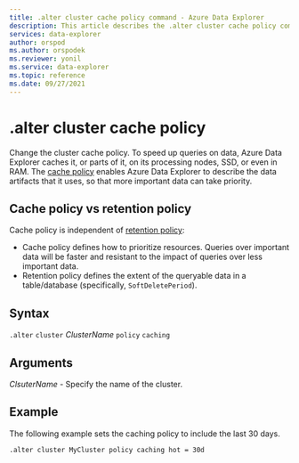 ```yaml
---
title: .alter cluster cache policy command - Azure Data Explorer
description: This article describes the .alter cluster cache policy command in Azure Data Explorer.
services: data-explorer
author: orspod
ms.author: orspodek
ms.reviewer: yonil
ms.service: data-explorer
ms.topic: reference
ms.date: 09/27/2021
---
```

# .alter cluster cache policy

Change the cluster cache policy.  To speed up queries on data, Azure Data Explorer caches it, or parts of it, on its processing nodes, SSD, or even in RAM. The [cache policy](cachepolicy.md) enables Azure Data Explorer to describe the data artifacts that it uses, so that more important data can take priority. 

## Cache policy vs retention policy

Cache policy is independent of [retention policy](./retentionpolicy.md): 
- Cache policy defines how to prioritize resources. Queries over important data will be faster and resistant to the impact of queries over less important data.
- Retention policy defines the extent of the queryable data in a table/database (specifically, `SoftDeletePeriod`).

## Syntax

`.alter` `cluster` *ClusterName* `policy` `caching`

## Arguments

*ClsuterName* - Specify the name of the cluster.

## Example

The following example sets the caching policy to include the last 30 days.

```kusto
.alter cluster MyCluster policy caching hot = 30d
```